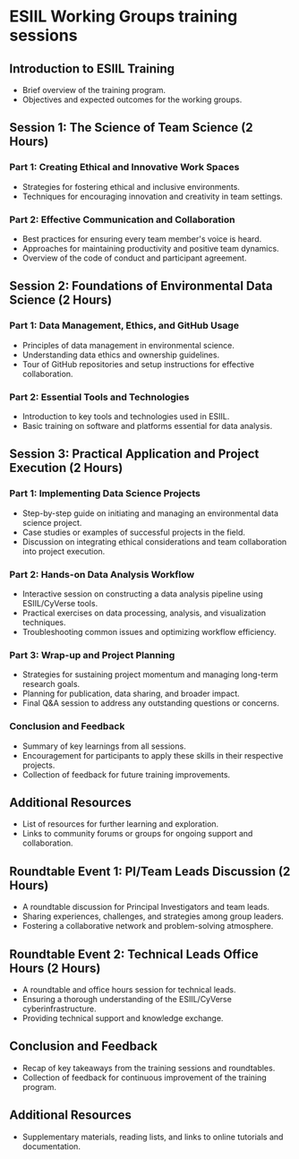 # ESIIL Working Groups training sessions

## Introduction to ESIIL Training
- Brief overview of the training program.
- Objectives and expected outcomes for the working groups.

## Session 1: The Science of Team Science (2 Hours)
### Part 1: Creating Ethical and Innovative Work Spaces
- Strategies for fostering ethical and inclusive environments.
- Techniques for encouraging innovation and creativity in team settings.

### Part 2: Effective Communication and Collaboration
- Best practices for ensuring every team member's voice is heard.
- Approaches for maintaining productivity and positive team dynamics.
- Overview of the code of conduct and participant agreement.

## Session 2: Foundations of Environmental Data Science (2 Hours)
### Part 1: Data Management, Ethics, and GitHub Usage
- Principles of data management in environmental science.
- Understanding data ethics and ownership guidelines.
- Tour of GitHub repositories and setup instructions for effective collaboration.

### Part 2: Essential Tools and Technologies
- Introduction to key tools and technologies used in ESIIL.
- Basic training on software and platforms essential for data analysis.

## Session 3: Practical Application and Project Execution (2 Hours)

### Part 1: Implementing Data Science Projects
- Step-by-step guide on initiating and managing an environmental data science project.
- Case studies or examples of successful projects in the field.
- Discussion on integrating ethical considerations and team collaboration into project execution.

### Part 2: Hands-on Data Analysis Workflow
- Interactive session on constructing a data analysis pipeline using ESIIL/CyVerse tools.
- Practical exercises on data processing, analysis, and visualization techniques.
- Troubleshooting common issues and optimizing workflow efficiency.

### Part 3: Wrap-up and Project Planning
- Strategies for sustaining project momentum and managing long-term research goals.
- Planning for publication, data sharing, and broader impact.
- Final Q&A session to address any outstanding questions or concerns.

### Conclusion and Feedback
- Summary of key learnings from all sessions.
- Encouragement for participants to apply these skills in their respective projects.
- Collection of feedback for future training improvements.

## Additional Resources
- List of resources for further learning and exploration.
- Links to community forums or groups for ongoing support and collaboration.

## Roundtable Event 1: PI/Team Leads Discussion (2 Hours)
- A roundtable discussion for Principal Investigators and team leads.
- Sharing experiences, challenges, and strategies among group leaders.
- Fostering a collaborative network and problem-solving atmosphere.

## Roundtable Event 2: Technical Leads Office Hours (2 Hours)
- A roundtable and office hours session for technical leads.
- Ensuring a thorough understanding of the ESIIL/CyVerse cyberinfrastructure.
- Providing technical support and knowledge exchange.

## Conclusion and Feedback
- Recap of key takeaways from the training sessions and roundtables.
- Collection of feedback for continuous improvement of the training program.

## Additional Resources
- Supplementary materials, reading lists, and links to online tutorials and documentation.
